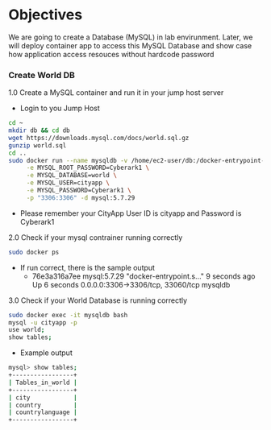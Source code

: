 # Objectives
We are going to create a Database (MySQL) in lab envirunment. Later, we will deploy container app to access this MySQL Database and show case how application access resouces without hardcode password

### Create World DB

1.0 Create a MySQL container and run it in your jump host server

- Login to you Jump Host
```bash
cd ~
mkdir db && cd db
wget https://downloads.mysql.com/docs/world.sql.gz
gunzip world.sql 
cd ..
sudo docker run --name mysqldb -v /home/ec2-user/db:/docker-entrypoint-initdb.d \
     -e MYSQL_ROOT_PASSWORD=Cyberark1 \
     -e MYSQL_DATABASE=world \
     -e MYSQL_USER=cityapp \
     -e MYSQL_PASSWORD=Cyberark1 \
     -p "3306:3306" -d mysql:5.7.29
```
- Please remember your CityApp User ID is cityapp and Password is Cyberark1

2.0 Check if your mysql contrainer running correctly
```bash
sudo docker ps
```
- If run correct, there is the sample output
     - 76e3a316a7ee        mysql:5.7.29        "docker-entrypoint.s…"   9 seconds ago       Up 6 seconds        0.0.0.0:3306->3306/tcp, 33060/tcp   mysqldb 

3.0 Check if your World Database is running correctly
```bash
sudo docker exec -it mysqldb bash 
mysql -u cityapp -p 
use world; 
show tables; 
```
- Example output
```bash
mysql> show tables;
+-----------------+
| Tables_in_world |
+-----------------+
| city            |
| country         |
| countrylanguage |
+-----------------+
```
